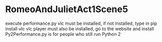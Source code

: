 # RomeoAndJulietAct1Scene5

execute performance.py
vlc must be installed, if not installed, type in pip install vlc
vlc player must also be installed, go to the website and install
Py2Performance.py is for people who still run Python 2
